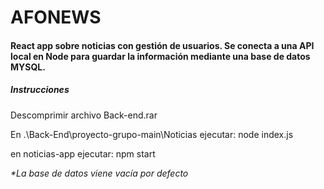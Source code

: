 # AFONEWS
<h4> React app sobre noticias con gestión de usuarios. Se conecta a una API local en Node para guardar la información mediante una base de datos MYSQL. </h4>
<h5>Instrucciones</h5>
<p>Descomprimir archivo Back-end.rar</p>
<p>En .\Back-End\proyecto-grupo-main\Noticias ejecutar: node index.js </p>
<p>en noticias-app ejecutar: npm start</p>

<i>*La base de datos viene vacía por defecto</i>
 

